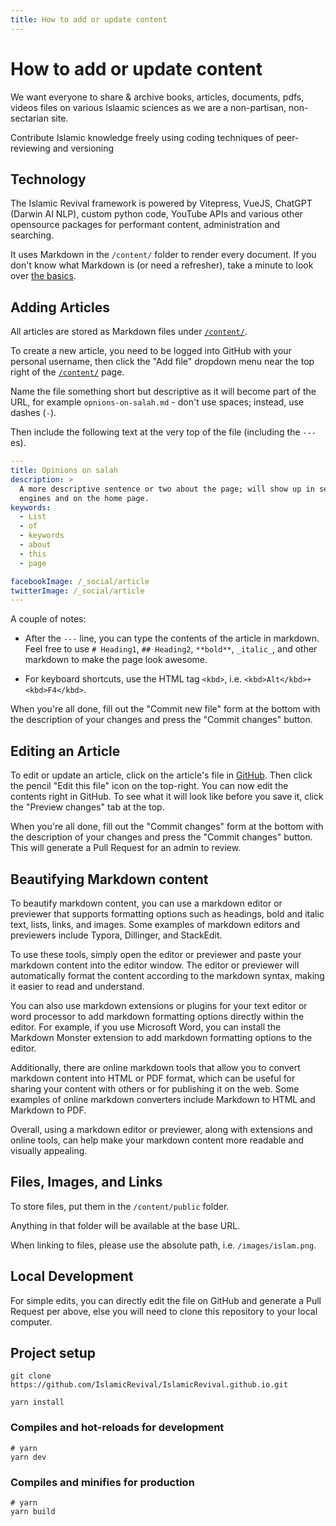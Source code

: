 ```yaml
---
title: How to add or update content
---
```


# How to add or update content

We want everyone to share & archive books, articles, documents, pdfs, videos files on various Islaamic sciences as we are a non-partisan, non-sectarian site.    

Contribute Islamic knowledge freely using coding techniques of peer-reviewing and versioning

## Technology

The Islamic Revival framework is powered by Vitepress, VueJS, ChatGPT (Darwin AI NLP), custom python code, YouTube APIs and various other opensource packages for performant content, administration and searching.

It uses Markdown in the `/content/` folder to render every document. If you don't know what Markdown is (or need a refresher), take a minute to look over [the basics][1].

## Adding Articles

All articles are stored as Markdown files under [`/content/`][2]. 

To create a new article, you need to be logged into GitHub with your personal username, then click the "Add file" dropdown menu near the top right of the [`/content/`][2] page.

Name the file something short but descriptive as it will become part of the URL, for
example `opnions-on-salah.md` - don't use spaces; instead,
use dashes (`-`).

Then include the following text at the very top of the file (including the
`---`es).

```yaml
---
title: Opinions on salah
description: >
  A more descriptive sentence or two about the page; will show up in search
  engines and on the home page.
keywords:
  - List
  - of
  - keywords
  - about
  - this
  - page

facebookImage: /_social/article
twitterImage: /_social/article
---
```

A couple of notes:

- After the `---` line, you can type the contents of the article in markdown.
Feel free to use `# Heading1`, `## Heading2`, `**bold**`, `_italic_`, and other
markdown to make the page look awesome.

- For keyboard shortcuts, use the HTML tag `<kbd>`, i.e.
`<kbd>Alt</kbd>+<kbd>F4</kbd>`.

When you're all done, fill out the "Commit new file" form at the bottom with the
description of your changes and press the "Commit changes" button.

## Editing an Article

To edit or update an article, click on the article's file in [GitHub][2]. Then
click the pencil "Edit this file" icon on the top-right. You can now edit the
contents right in GitHub. To see what it will look like before you save it,
click the "Preview changes" tab at the top.

When you're all done, fill out the "Commit changes" form at the bottom with the
description of your changes and press the "Commit changes" button. This will generate a Pull Request for an admin to review.

## Beautifying Markdown content
To beautify markdown content, you can use a markdown editor or previewer that supports formatting options such as headings, bold and italic text, lists, links, and images. Some examples of markdown editors and previewers include Typora, Dillinger, and StackEdit.

To use these tools, simply open the editor or previewer and paste your markdown content into the editor window. The editor or previewer will automatically format the content according to the markdown syntax, making it easier to read and understand.

You can also use markdown extensions or plugins for your text editor or word processor to add markdown formatting options directly within the editor. For example, if you use Microsoft Word, you can install the Markdown Monster extension to add markdown formatting options to the editor.

Additionally, there are online markdown tools that allow you to convert markdown content into HTML or PDF format, which can be useful for sharing your content with others or for publishing it on the web. Some examples of online markdown converters include Markdown to HTML and Markdown to PDF.

Overall, using a markdown editor or previewer, along with extensions and online tools, can help make your markdown content more readable and visually appealing.

## Files, Images, and Links

To store files, put them in the `/content/public` folder. 

Anything in that folder will be available at the base URL. 

When linking to files, please use the absolute path, i.e.
`/images/islam.png`.


## Local Development

For simple edits, you can directly edit the file on GitHub and generate a Pull Request per above, else you will need to clone this repository to your local computer.


## Project setup

```
git clone https://github.com/IslamicRevival/IslamicRevival.github.io.git

yarn install
```

### Compiles and hot-reloads for development

```
# yarn
yarn dev
```

### Compiles and minifies for production

```
# yarn
yarn build
```


[1]: https://help.github.com/articles/markdown-basics/
[2]: https://github.com/IslamicRevival/IslamicRevival.github.io/tree/main/content

